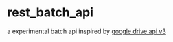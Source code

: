 # rest_batch_api
a experimental batch api inspired by [google drive api v3](https://developers.google.com/drive/api/v3/batch)
